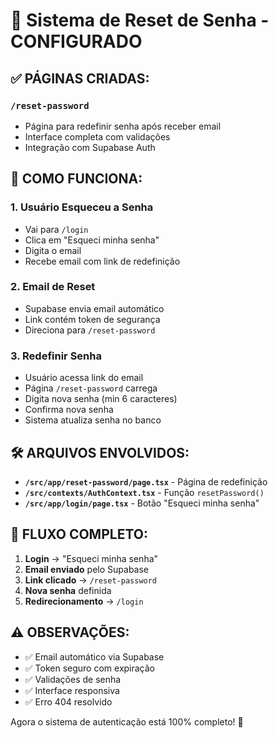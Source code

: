 # 🔐 Sistema de Reset de Senha - CONFIGURADO

## ✅ **PÁGINAS CRIADAS:**

### `/reset-password` 
- Página para redefinir senha após receber email
- Interface completa com validações
- Integração com Supabase Auth

## 🔄 **COMO FUNCIONA:**

### 1. **Usuário Esqueceu a Senha**
- Vai para `/login`
- Clica em "Esqueci minha senha"
- Digita o email
- Recebe email com link de redefinição

### 2. **Email de Reset**
- Supabase envia email automático
- Link contém token de segurança
- Direciona para `/reset-password`

### 3. **Redefinir Senha**
- Usuário acessa link do email
- Página `/reset-password` carrega
- Digita nova senha (min 6 caracteres)
- Confirma nova senha
- Sistema atualiza senha no banco

## 🛠️ **ARQUIVOS ENVOLVIDOS:**

- **`/src/app/reset-password/page.tsx`** - Página de redefinição
- **`/src/contexts/AuthContext.tsx`** - Função `resetPassword()`
- **`/src/app/login/page.tsx`** - Botão "Esqueci minha senha"

## 🎯 **FLUXO COMPLETO:**

1. **Login** → "Esqueci minha senha"
2. **Email enviado** pelo Supabase
3. **Link clicado** → `/reset-password`
4. **Nova senha** definida
5. **Redirecionamento** → `/login`

## ⚠️ **OBSERVAÇÕES:**

- ✅ Email automático via Supabase
- ✅ Token seguro com expiração
- ✅ Validações de senha
- ✅ Interface responsiva
- ✅ Erro 404 resolvido

Agora o sistema de autenticação está 100% completo! 🎉
